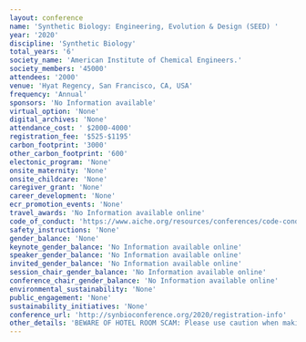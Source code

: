 ```yaml
---
layout: conference 
name: 'Synthetic Biology: Engineering, Evolution & Design (SEED) '
year: '2020'
discipline: 'Synthetic Biology'
total_years: '6'
society_name: 'American Institute of Chemical Engineers.'
society_members: '45000'
attendees: '2000'
venue: 'Hyat Regency, San Francisco, CA, USA'
frequency: 'Annual'
sponsors: 'No Information available'
virtual_option: 'None'
digital_archives: 'None'
attendance_cost: ' $2000-4000'
registration_fee: '$525-$1195'
carbon_footprint: '3000'
other_carbon_footprint: '600'
electonic_program: 'None'
onsite_maternity: 'None'
onsite_childcare: 'None'
caregiver_grant: 'None'
career_development: 'None'
ecr_promotion_events: 'None'
travel_awards: 'No Information available online'
code_of_conduct: 'https://www.aiche.org/resources/conferences/code-conduct'
safety_instructions: 'None'
gender_balance: 'None'
keynote_gender_balance: 'No Information available online'
speaker_gender_balance: 'No Information available online'
invited_gender_balance: 'No Information available online'
session_chair_gender_balance: 'No Information available online'
conference_chair_gender_balance: 'No Information available online'
environmental_sustainability: 'None'
public_engagement: 'None'
sustainability_initiatives: 'None'
conference_url: 'http://synbioconference.org/2020/registration-info'
other_details: 'BEWARE OF HOTEL ROOM SCAM: Please use caution when making travel arrangement and researching information about the conference.  '
---
```

